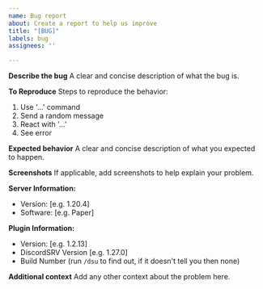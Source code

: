 ```yaml
---
name: Bug report
about: Create a report to help us improve
title: "[BUG]"
labels: bug
assignees: ''

---
```


**Describe the bug**
A clear and concise description of what the bug is.

**To Reproduce**
Steps to reproduce the behavior:

1. Use '...' command
2. Send a random message
3. React with '...'
4. See error

**Expected behavior**
A clear and concise description of what you expected to happen.

**Screenshots**
If applicable, add screenshots to help explain your problem.

**Server Information:**

- Version: [e.g. 1.20.4]
- Software: [e.g. Paper]

**Plugin Information:**

- Version: [e.g. 1.2.13]
- DiscordSRV Version [e.g. 1.27.0]
- Build Number (run `/dsu` to find out, if it doesn't tell you then none)

**Additional context**
Add any other context about the problem here.
